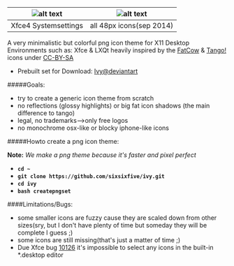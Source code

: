 
| ![alt text](https://raw.githubusercontent.com/sixsixfive/ivy/master/prev.png "Xfce4 Systemsettings") | ![alt text](https://raw.githubusercontent.com/sixsixfive/ivy/master/prev2.png "all")|
| ------------- |:-------------:|
| Xfce4 Systemsettings | all 48px icons(sep 2014) |

A very minimalistic but colorful png icon theme for X11 Desktop Environments such as: Xfce & LXQt heavily inspired by the [FatCow](http://www.fatcow.com/free-icons) & [Tango!](http://en.wikipedia.org/wiki/Tango_Desktop_Project) icons under [CC-BY-SA](http://creativecommons.org/licenses/by-sa/4.0/deed.en)

* Prebuilt set for Download: [Ivy@deviantart](http://sixsixfive.deviantart.com/art/Ivy-371216510)

#####Goals:

- try to create a generic icon theme from scratch
- no reflections (glossy highlights) or big fat icon shadows (the main difference to tango)
- legal, no trademarks-->only free logos
- no monochrome osx-like or blocky iphone-like icons

#####Howto create a png icon theme:

**Note:** *We make a png theme because it's faster and pixel perfect*

* **`cd ~`**
* **`git clone https://github.com/sixsixfive/ivy.git`**
* **`cd ivy`**
* **`bash createpngset`**

####Limitations/Bugs:

* some smaller icons are fuzzy cause they are scaled down from other sizes(sry, but I don't have plenty of time but someday they will be complete I guess ;)
* some icons are still missing(that's just a matter of time ;) 
* Due Xfce bug [10126](https://bugzilla.xfce.org/show_bug.cgi?id=10126) it's impossible to select any icons in the built-in *.desktop editor


